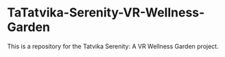# TaTatvika-Serenity-VR-Wellness-Garden
This is a repository for the Tatvika Serenity: A VR Wellness Garden project.
